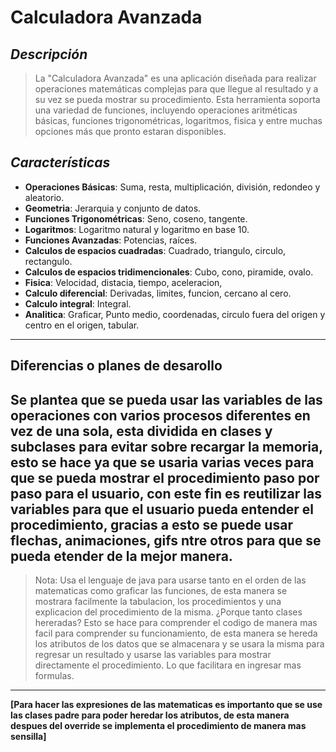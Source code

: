 # **Calculadora Avanzada**
## *Descripción*
> La "Calculadora Avanzada" es una aplicación diseñada para realizar operaciones matemáticas complejas para que llegue al resultado y a su vez se pueda mostrar su procedimiento. Esta herramienta soporta una variedad de funciones, incluyendo operaciones aritméticas básicas, funciones trigonométricas, logaritmos, fisica y entre muchas opciones más que pronto estaran disponibles.
## *Características*
- **Operaciones Básicas**: Suma, resta, multiplicación, división, redondeo y aleatorio.
- **Geometria**: Jerarquia y conjunto de datos.
- **Funciones Trigonométricas**: Seno, coseno, tangente.
- **Logaritmos**: Logaritmo natural y logaritmo en base 10.
- **Funciones Avanzadas**: Potencias, raíces.
- **Calculos de espacios cuadradas**: Cuadrado, triangulo, circulo, rectangulo.
- **Calculos de espacios tridimencionales**: Cubo, cono, piramide, ovalo.
- **Fisica**: Velocidad, distacia, tiempo, aceleracion,
- **Calculo diferencial**: Derivadas, limites, funcion, cercano al cero.
- **Calculo integral**: Integral.
- **Analitica**: Graficar, Punto medio, coordenadas, circulo fuera del origen y centro en el origen, tabular.
---
## Diferencias o planes de desarollo
Se plantea que se pueda usar las variables de las operaciones con varios procesos diferentes en vez de una sola, esta dividida en clases y subclases para evitar sobre recargar la memoria, esto se hace ya que se usaria varias veces para que se pueda mostrar el procedimiento paso por paso para el usuario, con este fin es reutilizar las variables para que el usuario pueda entender el procedimiento, gracias a esto se puede usar flechas, animaciones, gifs ntre otros para que se pueda etender de la mejor manera.
---
>Nota: Usa el lenguaje de java para usarse tanto en el orden de las matematicas como graficar las funciones, de esta manera se mostrara facilmente la tabulacion, los procedimientos y una explicacion del procedimiento de la misma.
>¿Porque tanto clases hereradas? Esto se hace para comprender el codigo de manera mas facil para comprender su funcionamiento, de esta manera se hereda los atributos de los datos que se almacenara y se usara la misma para regresar un resultado y usarse las variables para mostrar directamente el procedimiento. Lo que facilitara en ingresar mas formulas.
---
**[Para hacer las expresiones de las matematicas es importanto que se use las clases padre para poder heredar los atributos, de esta manera despues del override se implementa el procedimiento de manera mas sensilla]**